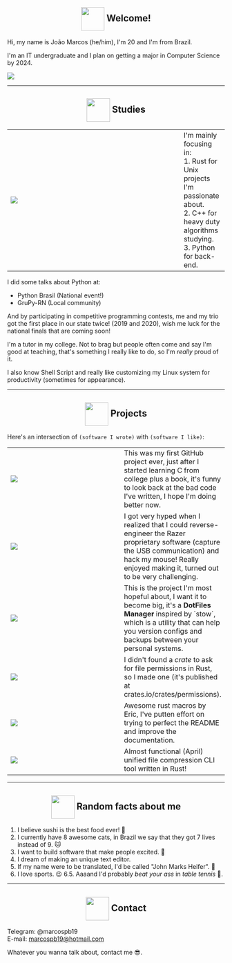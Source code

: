 <!--
  Images links:
    Godot Glasses:     https://i.imgur.com/i4aFkdF.png
    Godot Thinking:    https://i.imgur.com/ekBkvJA.png
    Godot Thumbs Up:   https://i.imgur.com/drB0jSb.png
    Godot Sunglasses:  https://i.imgur.com/Y65KVTs.png
    Godot Wink:        https://i.imgur.com/myYgqBu.png
-->

<!-- Welcome -->
<h2 align="center"><img align="center" src="https://i.imgur.com/i4aFkdF.png" height="54px" />  Welcome!</h2>

Hi, my name is João Marcos (he/him), I'm 20 and I'm from Brazil.

I'm an IT undergraduate and I plan on getting a major in Computer Science by 2024.

<img src="https://github-readme-stats-marcospb19.vercel.app/api?username=marcospb19&show_icons=true&theme=dark&include_all_commits=true" />

---
<!-- Studies -->
<h2 align="center"><img align="center" src="https://i.imgur.com/ekBkvJA.png" height="54px" />  Studies</h2>

<table>
  <td width=385px>
    <img src="https://github-readme-stats-marcospb19.vercel.app/api/top-langs/?username=marcospb19&layout=compact&theme=dark" />
  </td>
  <td>
    <!-- Here's a list of topics I like to study in free time:<br>
    1. More programming languages. (Rust)<br>
    2. Algorithms and Data Structures (C++ and Rust).<br>
    3. Linux management (user/dev side, Shell script automation).<br>
    4. Back-end development experiments (Python/Rust/Javascript).<br>
    5. Game dev (Godot Engine).<br>
    <br> -->
    I'm mainly focusing in:<br>
    1. Rust for Unix projects I'm passionate about.<br>
    2. C++ for heavy duty algorithms studying.<br>
    3. Python for back-end.<br>
  </td>
</table>

I did some talks about Python at:
- Python Brasil (National event!)
- GruPy-RN (Local community)

And by participating in competitive programming contests, me and my trio got the first place in our state twice! (2019 and 2020), wish me luck for the national finals that are coming soon!

I'm a tutor in my college. Not to brag but people often come and say I'm good at teaching, that's something I really like to do, so I'm _really_ proud of it.

I also know Shell Script and really like customizing my Linux system for productivity (sometimes for appearance).

---
<!-- Projects -->
<h2 align="center"><img align="center" src="https://i.imgur.com/drB0jSb.png" height="54px" />  Projects</h2>

Here's an intersection of `(software I wrote)` with `(software I like)`:

<table>
  <tr>
    <td width=430px><a href="https://github.com/marcospb19/loadingnewyear"><img src="https://github-readme-stats-marcospb19.vercel.app/api/pin/?username=marcospb19&repo=loadingnewyear&theme=dark" /></a></td>
    <td>
      This was my first GitHub project ever, just after I started learning C from college plus a book, it's funny to look back at the bad code I've written, I hope I'm doing better now.
    </td>
  </tr>

  <tr>
    <td><a href="https://github.com/marcospb19/dawctl"><img src="https://github-readme-stats-marcospb19.vercel.app/api/pin/?username=marcospb19&repo=dawctl&theme=dark" /></a></td>
    <td>
        I got very hyped when I realized that I could reverse-engineer the Razer proprietary software (capture the USB communication) and hack my mouse! Really enjoyed making it, turned out to be very challenging.
    </td>
  </tr>

  <tr>
    <td><a href="https://github.com/marcospb19/dotao"><img src="https://github-readme-stats-marcospb19.vercel.app/api/pin/?username=marcospb19&repo=dotao&theme=dark" /></a></td>
    <td>
        This is the project I'm most hopeful about, I want it to become big, it's a <b>DotFiles Manager</b> inspired by `stow`, which is a utility that can help you version configs and backups between your personal systems.
    </td>
  </tr>

  <tr>
    <td><a href="https://github.com/marcospb19/permissions"><img src="https://github-readme-stats-marcospb19.vercel.app/api/pin/?username=marcospb19&repo=permissions&theme=dark" /></a></td>
    <td>
      I didn't found a <i>crate</i> to ask for file permissions in Rust, so I made one (it's published at crates.io/crates/permissions).
    </td>
  </tr>

  <tr>
    <td><a href="https://github.com/grayjack/sugars"><img src="https://github-readme-stats-marcospb19.vercel.app/api/pin/?username=grayjack&repo=sugars&theme=dark" /></a></td>
    <td>
      Awesome rust macros by Eric, I've putten effort on trying to perfect the README and improve the documentation.
    </td>
  </tr>
  
  <tr>
    <td><a href="https://github.com/vrmiguel/ouch"><img src="https://github-readme-stats-marcospb19.vercel.app/api/pin/?username=vrmiguel&repo=ouch&theme=dark" /></a></td>
    <td>
      Almost functional (April) unified file compression CLI tool written in Rust!
    </td>
  </tr>

  <!-- <tr>
    <td><a href="https://github.com/marcospb19/file_type_enum"><img src="https://github-readme-stats-marcospb19.vercel.app/api/pin/?username=marcospb19&repo=file_type_enum&theme=dark" /></a></td>
    <td>
      Nice enum for asking about file types.
    </td>
  </tr> -->

  <!--
   <tr>
    <td><a href="https://github.com/godotengine/godot"><img src="https://github-readme-stats-marcospb19.vercel.app/api/pin/?username=godotengine&repo=godot&theme=dark" /></a></td>
    <td>
        Godot is the engine I love the most, I'm trying to start making contributions to it, but it has also been a challenge to deal with the C++ codebase, soon I'll be able to list here what I managed to pull off to the project.
    </td>
  </tr>
  -->
</table>


---

<!-- Random facts about me -->
<h2 align="center"><img align="center" src="https://i.imgur.com/Y65KVTs.png" height="54px" />  Random facts about me</h2>

1. I believe sushi is the best food ever! 🍣
2. I currently have 8 awesome cats, in Brazil we say that they got 7 lives instead of 9. 🐱
3. I want to build software that make people excited. 🙂
4. I dream of making an unique text editor.
5. If my name were to be translated, I'd be called "John Marks Heifer". 🧐
6. I love sports. 😉
6.5. Aaaand I'd probably _beat your ass_ in _table tennis_ 🏓.

---
<!-- Contact -->
<h2 align="center"><img align="center" src="https://i.imgur.com/myYgqBu.png" height="54px" />  Contact</h2>

Telegram: @marcospb19 \
E-mail: marcospb19@hotmail.com

Whatever you wanna talk about, contact me 😎.

